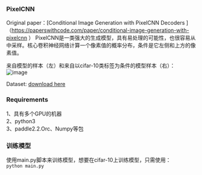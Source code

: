### PixelCNN

Original paper：[Conditional Image Generation with PixelCNN Decoders ]（https://paperswithcode.com/paper/conditional-image-generation-with-pixelcnn ）
PixelCNN是一类强大的生成模型，具有易处理的可能性，也很容易从中采样。核心卷积神经网络计算一个像素值的概率分布，条件是它左侧和上方的像素值。  

来自模型的样本（左）和来自以cifar-10类标签为条件的模型样本（右）：  
![image](https://user-images.githubusercontent.com/49580855/138794773-c5520048-b306-4135-990c-d0804e390423.png)

Dataset: [download here](https://www.robots.ox.ac.uk/~vgg/data/scenetext/)

### Requirements 
1、具有多个GPU的机器  
2、python3  
3、paddle2.2.Orc、Numpy等包  

### 训练模型  
使用main.py脚本来训练模型，想要在cifar-10上训练模型，只需使用：  
```python main.py``` 
